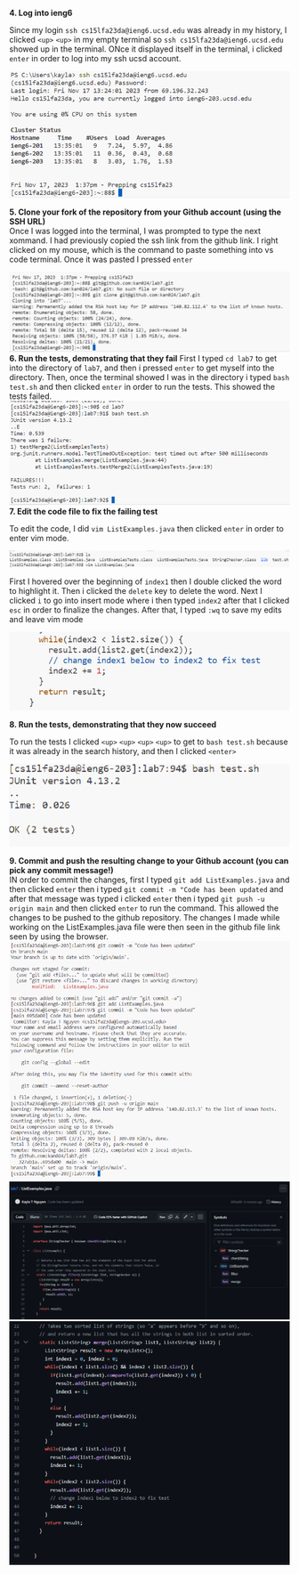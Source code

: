 **4. Log into ieng6**

Since my login `ssh cs15lfa23da@ieng6.ucsd.edu` was already in my history, I clicked `<up>` `<up>` in my empty terminal so `ssh cs15lfa23da@ieng6.ucsd.edu` showed up in the terminal. ONce it displayed itself in the terminal, i clicked `enter` in order to log into my ssh ucsd account.  

![img1](first4.png)  

**5. Clone your fork of the repository from your Github account (using the SSH URL)**  
Once I was logged into the terminal, I was prompted to type the next xommand. I had previously copied the ssh link from the github link. I right clicked on my mouse, which is the command to paste something into vs code terminal. Once it was pasted I pressed `enter`

![img1](2nd4.png)
**6. Run the tests, demonstrating that they fail**
First I typed `cd lab7` to get into the directory of `lab7`, and then i pressed `enter` to get myself into the directory. Then, once the terminal showed I was in the directory i typed `bash test.sh` and then clicked `enter` in order to run the tests. This showed the tests failed.
![img1](4thimage.png)
**7. Edit the code file to fix the failing test**

To edit the code, I did `vim ListExamples.java` then clicked `enter` in order to enter vim mode. 

![img1](u1.png)

First I hovered over the beginning of `index1` then I double clicked the word to highlight it. Then i clicked the `delete` key to delete the word. Next I clicked `i` to go into insert mode where i then typed `index2` after that I clicked `esc` in order to finalize the changes. After that, I typed `:wq` to save my edits and leave vim mode

![img1](6.png)

**8. Run the tests, demonstrating that they now succeed**  

To run the tests I clicked `<up>` `<up>` `<up>` `<up>` to get to `bash test.sh` because it was already in the search history, and then I clicked `<enter>`  

![img1](u2.png)  

**9. Commit and push the resulting change to your Github account (you can pick any commit message!)**  
IN order to commit the changes, first I typed `git add ListExamples.java` and then clicked `enter`
then i typed `git commit -m "Code has been updated` and after that message was typed i clicked `enter`
then i typed `git push -u origin main` and then clicked `enter` to run the command. This allowed the changes to be pushed to the github repository. The changes I made while working on the ListExamples.java file were then seen in the github file link seen by using the browser.
![img1](91.png)
![img1](92.png)
![img1](93.png)
